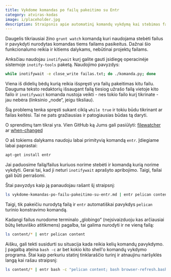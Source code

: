 ```yaml
---
title: Vykdome komandas po failų pakeitimo su Entr
category: atviras-kodas
image: i/placeholder.jpg
description: Straipsnis apie automatinį komandų vykdymą kai stebimas failas yra keičiamas.
---
```


Daugelis tikriausiai žino `grunt watch` komandą kuri naudojama stebėti failus ir pavykdyti nurodytas komandas tiems failams pasikeitus. Dažnai šio funkcionalumo reikia ir kitiems dalykams, nebūtinai projektų failams.

Anksčiau naudojau `inotifywait` kurį galite gauti įsidiegę operacinėje sistemoje `inotify-tools` paketą. Naudojimo pavyzdys:

```bash
while inotifywait -e close_write failas.txt; do ./komanda.py; done
```

Viena iš didelių bėdų kurią reikia išspręsti yra failų pakeitimas kitu failu. Dauguma teksto redaktorių išsaugant failą tiesiog užrašo failą vietoje kito failo ir `inotifywait` komanda nustoja veikti - nes tokio failo kurį tikrinate - jau nebėra (linksinio „node“, jeigu tiksliau).

Šią problemą tenka spręsti sukant ciklą `while true` ir tokiu būdu tikrinant ar failas keitėsi. Tai ne pats gražiausias ir patogiausias būdas tą daryti.

O sprendimų tam tikrai yra. Vien GitHub ką Jums gali pasiūlyti: [filewatcher](https://github.com/thomasfl/filewatcher) ar [when-changed](https://github.com/joh/when-changed)

O aš tokiems dalykams naudoju labai primityvią komandą `entr`. Įdiegiame labai paprastai:

```bash
apt-get install entr
```

Jai paduosime failą/failus kuriuos norime stebėti ir komandą kurią norime vykdyti. Gerai tai, kad ji neturi `inotifywait` aprašyto apribojimo. Taigi, failai gali būti perrašomi.

Štai pavyzdys kaip ją panaudojau rašant šį straipsnį:

```bash
ls vykdome-komandas-po-failu-pakeitimo-su-entr.md | entr pelican content
```

Taigi, tik pakeičiu nurodytą failą ir `entr` automatiškai pavykdys `pelican` turinio konstravimo komandą.

Kadangi failus nurodome terminalo „globingo“ (neįsivaizduoju kas arčiausiai būtų lietuviško atitikmens) pagalba, tai galima nurodyti ir ne vieną failą:

```bash
ls content/* | entr pelican content
```

Aišku, gali tekti susidurti su situacija kada reikia kelių komandų pavykdymo. Į pagalbą ateina `bash -c` ar bet kokio kito shell'o komandų vykdymo programa. Štai kaip perkuriu statinį tinklaraščio turinį ir atnaujinu naršyklės langą kai rašau straipsnį:

```bash
ls content/* | entr bash -c "pelican content; bash browser-refresh.bash Vykdome"
```
